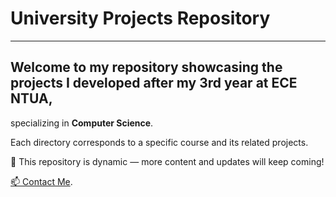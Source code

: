 # University Projects Repository
-----------------------------------------------------------------------------------------------------------------------------------------------------------------------
## Welcome to my repository showcasing the projects I developed after my 3rd year at **ECE NTUA**, 
specializing in **Computer Science**.

Each directory corresponds to a specific course and its related projects.

🚀 This repository is dynamic — more content and updates will keep coming!

[📫 Contact Me](mailto:vafentoulidis@outlook.com).
